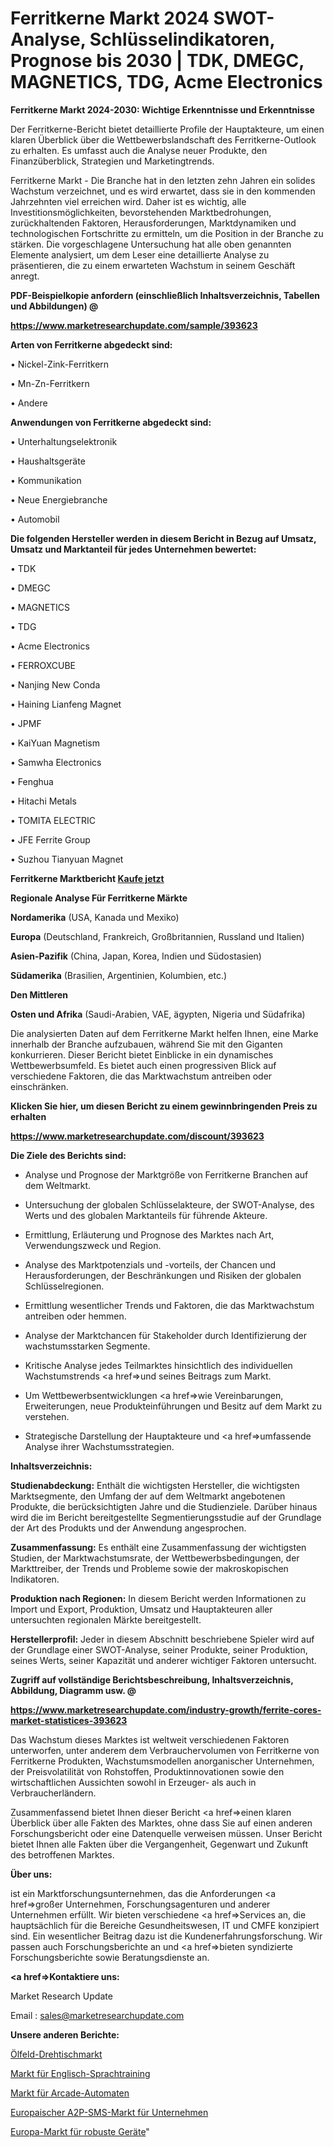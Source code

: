 # Ferritkerne Markt 2024 SWOT-Analyse, Schlüsselindikatoren, Prognose bis 2030 | TDK, DMEGC, MAGNETICS, TDG, Acme Electronics

<strong>Ferritkerne Markt 2024-2030: Wichtige Erkenntnisse und Erkenntnisse</strong>

Der Ferritkerne-Bericht bietet detaillierte Profile der Hauptakteure, um einen klaren Überblick über die Wettbewerbslandschaft des Ferritkerne-Outlook zu erhalten. Es umfasst auch die Analyse neuer Produkte, den Finanzüberblick, Strategien und Marketingtrends.

Ferritkerne Markt - Die Branche hat in den letzten zehn Jahren ein solides Wachstum verzeichnet, und es wird erwartet, dass sie in den kommenden Jahrzehnten viel erreichen wird. Daher ist es wichtig, alle Investitionsmöglichkeiten, bevorstehenden Marktbedrohungen, zurückhaltenden Faktoren, Herausforderungen, Marktdynamiken und technologischen Fortschritte zu ermitteln, um die Position in der Branche zu stärken. Die vorgeschlagene Untersuchung hat alle oben genannten Elemente analysiert, um dem Leser eine detaillierte Analyse zu präsentieren, die zu einem erwarteten Wachstum in seinem Geschäft anregt.



<strong><b>PDF-Beispielkopie anfordern (einschließlich Inhaltsverzeichnis, Tabellen und Abbildungen) @ </b></strong>

<strong><a href=https://www.marketresearchupdate.com/sample/393623>

<strong>https://www.marketresearchupdate.com/sample/393623</u></a></strong></strong>



<strong>Arten von Ferritkerne abgedeckt sind:</strong>

• Nickel-Zink-Ferritkern

• Mn-Zn-Ferritkern

• Andere



<strong>Anwendungen von Ferritkerne abgedeckt sind:</strong>

• Unterhaltungselektronik

• Haushaltsgeräte

• Kommunikation

• Neue Energiebranche

• Automobil



<strong>Die folgenden Hersteller werden in diesem Bericht in Bezug auf Umsatz, Umsatz und Marktanteil für jedes Unternehmen bewertet:</strong>

• TDK

• DMEGC

• MAGNETICS

• TDG

• Acme Electronics

• FERROXCUBE

• Nanjing New Conda

• Haining Lianfeng Magnet

• JPMF

• KaiYuan Magnetism

• Samwha Electronics

• Fenghua

• Hitachi Metals

• TOMITA ELECTRIC

• JFE Ferrite Group

• Suzhou Tianyuan Magnet



<strong>Ferritkerne Marktbericht <a href=https://www.marketresearchupdate.com/buynow/393623>Kaufe jetzt</a></strong>



<strong>Regionale Analyse Für Ferritkerne Märkte</strong>



<strong>Nordamerika</strong> (USA, Kanada und Mexiko)



<strong>Europa</strong> (Deutschland, Frankreich, Großbritannien, Russland und Italien)



<strong>Asien-Pazifik</strong> (China, Japan, Korea, Indien und Südostasien)



<strong>Südamerika</strong> (Brasilien, Argentinien, Kolumbien, etc.)



<strong>Den Mittleren</strong> 

<strong>Osten und Afrika</strong> (Saudi-Arabien, VAE, ägypten, Nigeria und Südafrika)

Die analysierten Daten auf dem Ferritkerne Markt helfen Ihnen, eine Marke innerhalb der Branche aufzubauen, während Sie mit den Giganten konkurrieren. Dieser Bericht bietet Einblicke in ein dynamisches Wettbewerbsumfeld. Es bietet auch einen progressiven Blick auf verschiedene Faktoren, die das Marktwachstum antreiben oder einschränken.



<strong>Klicken Sie hier, um diesen Bericht zu einem gewinnbringenden Preis zu erhalten
</strong>

<strong><a href=https://www.marketresearchupdate.com/discount/393623>https://www.marketresearchupdate.com/discount/393623</b></u></strong></a>



<strong>Die Ziele des Berichts sind:</strong>

- Analyse und Prognose der Marktgröße von Ferritkerne Branchen auf dem Weltmarkt.

- Untersuchung der globalen Schlüsselakteure, der SWOT-Analyse, des Werts und des globalen Marktanteils für führende Akteure.

- Ermittlung, Erläuterung und Prognose des Marktes nach Art, Verwendungszweck und Region.

- Analyse des Marktpotenzials und -vorteils, der Chancen und Herausforderungen, der Beschränkungen und Risiken der globalen Schlüsselregionen.

- Ermittlung wesentlicher Trends und Faktoren, die das Marktwachstum antreiben oder hemmen.

- Analyse der Marktchancen für Stakeholder durch Identifizierung der wachstumsstarken Segmente.

- Kritische Analyse jedes Teilmarktes hinsichtlich des individuellen Wachstumstrends <a href=>und</a> seines Beitrags zum Markt.

- Um Wettbewerbsentwicklungen <a href=>wie</a> Vereinbarungen, Erweiterungen, neue Produkteinführungen und Besitz auf dem Markt zu verstehen.

- Strategische Darstellung der Hauptakteure und <a href=>umfas</a>sende Analyse ihrer Wachstumsstrategien.



<strong>Inhaltsverzeichnis:</strong>



<strong>Studienabdeckung:</strong> Enthält die wichtigsten Hersteller, die wichtigsten Marktsegmente, den Umfang der auf dem Weltmarkt angebotenen Produkte, die berücksichtigten Jahre und die Studienziele. Darüber hinaus wird die im Bericht bereitgestellte Segmentierungsstudie auf der Grundlage der Art des Produkts und der Anwendung angesprochen.



<strong>Zusammenfassung:</strong> Es enthält eine Zusammenfassung der wichtigsten Studien, der Marktwachstumsrate, der Wettbewerbsbedingungen, der Markttreiber, der Trends und Probleme sowie der makroskopischen Indikatoren.



<strong>Produktion nach Regionen:</strong> In diesem Bericht werden Informationen zu Import und Export, Produktion, Umsatz und Hauptakteuren aller untersuchten regionalen Märkte bereitgestellt.



<strong>Herstellerprofil:</strong> Jeder in diesem Abschnitt beschriebene Spieler wird auf der Grundlage einer SWOT-Analyse, seiner Produkte, seiner Produktion, seines Werts, seiner Kapazität und anderer wichtiger Faktoren untersucht.



<strong><b>Zugriff auf vollständige Berichtsbeschreibung, Inhaltsverzeichnis, Abbildung, Diagramm usw. @ </b></strong>

<strong><a href=https://www.marketresearchupdate.com/industry-growth/ferrite-cores-market-statistices-393623>https://www.marketresearchupdate.com/industry-growth/ferrite-cores-market-statistices-393623</a></strong>

Das Wachstum dieses Marktes ist weltweit verschiedenen Faktoren unterworfen, unter anderem dem Verbrauchervolumen von Ferritkerne von Ferritkerne Produkten, Wachstumsmodellen anorganischer Unternehmen, der Preisvolatilität von Rohstoffen, Produktinnovationen sowie den wirtschaftlichen Aussichten sowohl in Erzeuger- als auch in Verbraucherländern.

Zusammenfassend bietet Ihnen dieser Bericht <a href=>einen</a> klaren Überblick über alle Fakten des Marktes, ohne dass Sie auf einen anderen Forschungsbericht oder eine Datenquelle verweisen müssen. Unser Bericht bietet Ihnen alle Fakten über die Vergangenheit, Gegenwart und Zukunft des betroffenen Marktes.



<strong>Über uns:</strong>

 ist ein Marktforschungsunternehmen, das die Anforderungen <a href=>großer</a> Unternehmen, Forschungsagenturen und anderer Unternehmen erfüllt. Wir bieten verschiedene <a href=>Services</a> an, die hauptsächlich für die Bereiche Gesundheitswesen, IT und CMFE konzipiert sind. Ein wesentlicher Beitrag dazu ist die Kundenerfahrungsforschung. Wir passen auch Forschungsberichte an und <a href=>bieten</a> syndizierte Forschungsberichte sowie Beratungsdienste an.



<strong><a href=>Kontaktiere uns:</a></strong>

Market Research Update

Email : sales@marketresearchupdate.com



<strong>Unsere anderen Berichte:</strong>

<a href=https://www.linkedin.com/pulse/oilfield-rotary-table-market-opportunities-stay>Ölfeld-Drehtischmarkt</a>

<a href=https://www.linkedin.com/pulse/english-language-training-market-research-report-reveals>Markt für Englisch-Sprachtraining</a>

<a href=https://www.linkedin.com/pulse/arcade-machines-market-size-share-outlook>Markt für Arcade-Automaten</a>

<a href=https://www.linkedin.com/pulse/europe-enterprise-a2p-sms-market-2023-usd-explained>Europaischer A2P-SMS-Markt für Unternehmen</a>

<a href=https://www.linkedin.com/pulse/europe-rugged-device-market-growth-possibilities>Europa-Markt für robuste Geräte</a>"
